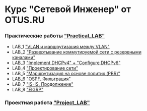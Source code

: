 # Курс "Сетевой Инженер" от OTUS.RU

### Практические работы ["Practical_LAB"](https://github.com/Maksim693/OTUS_LAB/tree/main/Practical_LAB)
- LAB_1 ["VLAN и маршрутизация между VLAN"](https://github.com/Maksim693/OTUS_LAB/tree/main/Practical_LAB/LAB_1)
- LAB_2 ["Развертывание коммутируемой сети с резервными каналами"](https://github.com/Maksim693/OTUS_LAB/tree/main/Practical_LAB/LAB_2)
- LAB_3 ["Implement DHCPv4" + "Configure DHCPv6"](https://github.com/Maksim693/OTUS_LAB/tree/main/Practical_LAB/LAB_3)
- LAB_4 ["Проектирование сети"](https://github.com/Maksim693/OTUS_LAB/tree/main/Practical_LAB/LAB_4)
- LAB_5 ["Маршрутизация на основе политик (PBR)"](https://github.com/Maksim693/OTUS_LAB/tree/main/Practical_LAB/LAB_5)
- LAB_6 ["OSPF. Фильтрация"](https://github.com/Maksim693/OTUS_LAB/tree/main/Practical_LAB/LAB_6)
- LAB_7 ["IS-IS. Продолжение"](https://github.com/Maksim693/OTUS_LAB/blob/main/Practical_LAB/LAB_7/README.md)
- LAB_8 ["EIGRP"](https://github.com/Maksim693/OTUS_LAB/tree/main/Practical_LAB/LAB_8)
### Проектная работа ["Project_LAB"](https://github.com/Maksim693/OTUS_LAB/tree/main/Project_LAB)
